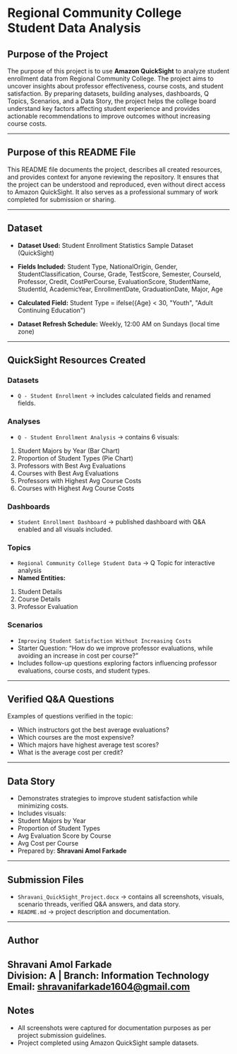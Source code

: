 # Regional Community College Student Data Analysis

## Purpose of the Project
The purpose of this project is to use **Amazon QuickSight** to analyze student enrollment data from Regional Community College. The project aims to uncover insights about professor effectiveness, course costs, and student satisfaction. By preparing datasets, building analyses, dashboards, Q Topics, Scenarios, and a Data Story, the project helps the college board understand key factors affecting student experience and provides actionable recommendations to improve outcomes without increasing course costs.

---

## Purpose of this README File
This README file documents the project, describes all created resources, and provides context for anyone reviewing the repository. It ensures that the project can be understood and reproduced, even without direct access to Amazon QuickSight. It also serves as a professional summary of work completed for submission or sharing.

---

## Dataset
- **Dataset Used:** Student Enrollment Statistics Sample Dataset (QuickSight)
- **Fields Included:**
Student Type, NationalOrigin, Gender, StudentClassification,
Course, Grade, TestScore, Semester, CourseId, Professor,
Credit, CostPerCourse, EvaluationScore, StudentName, StudentId,
AcademicYear, EnrollmentDate, GraduationDate, Major, Age


- **Calculated Field:**
Student Type = ifelse({Age} < 30, "Youth", "Adult Continuing Education")

- **Dataset Refresh Schedule:** Weekly, 12:00 AM on Sundays (local time zone)

---

## QuickSight Resources Created
### Datasets
- `Q - Student Enrollment` → includes calculated fields and renamed fields.

### Analyses
- `Q - Student Enrollment Analysis` → contains 6 visuals:
1. Student Majors by Year (Bar Chart)  
2. Proportion of Student Types (Pie Chart)  
3. Professors with Best Avg Evaluations  
4. Courses with Best Avg Evaluations  
5. Professors with Highest Avg Course Costs  
6. Courses with Highest Avg Course Costs  

### Dashboards
- `Student Enrollment Dashboard` → published dashboard with Q&A enabled and all visuals included.

### Topics
- `Regional Community College Student Data` → Q Topic for interactive analysis
- **Named Entities:**
1. Student Details  
2. Course Details  
3. Professor Evaluation  

### Scenarios
- `Improving Student Satisfaction Without Increasing Costs`  
- Starter Question: “How do we improve professor evaluations, while avoiding an increase in cost per course?”  
- Includes follow-up questions exploring factors influencing professor evaluations, course costs, and student types.

---

## Verified Q&A Questions
Examples of questions verified in the topic:
- Which instructors got the best average evaluations?  
- Which courses are the most expensive?  
- Which majors have highest average test scores?  
- What is the average cost per credit?  

---

## Data Story
- Demonstrates strategies to improve student satisfaction while minimizing costs.  
- Includes visuals:  
- Student Majors by Year  
- Proportion of Student Types  
- Avg Evaluation Score by Course  
- Avg Cost per Course  
- Prepared by: **Shravani Amol Farkade**

---

## Submission Files
- `Shravani_QuickSight_Project.docx` → contains all screenshots, visuals, scenario threads, verified Q&A answers, and data story.  
- `README.md` → project description and documentation.

---

## Author
**Shravani Amol Farkade**  
Division: A | Branch: Information Technology  
Email: shravanifarkade1604@gmail.com
---

## Notes
- All screenshots were captured for documentation purposes as per project submission guidelines.  
- Project completed using Amazon QuickSight sample datasets.

